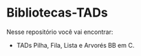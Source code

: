 # Bibliotecas-TADs
Nesse repositório você vai encontrar:

- TADs Pilha, Fila, Lista e Arvorés BB em C.
